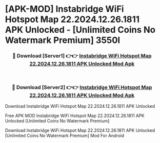 # [APK-MOD] Instabridge  WiFi Hotspot Map 22.2024.12.26.1811 APK Unlocked - [Unlimited Coins No Watermark Premium] 3550l



<div align="center">
<h3>🔴 Download [Server1] 👉👉 <a href="https://momento.my/?title=Instabridge__WiFi_Hotspot_Map_22.2024.12.26.1811_APK_Unlocked">Instabridge  WiFi Hotspot Map 22.2024.12.26.1811 APK Unlocked Mod Apk</a></h3><br>

<h3>🔴 Download [Server2] 👉👉 <a href="https://momento.my/?title=Instabridge__WiFi_Hotspot_Map_22.2024.12.26.1811_APK_Unlocked">Instabridge  WiFi Hotspot Map 22.2024.12.26.1811 APK Unlocked Mod Apk</a></h3>
</div>



Download Instabridge  WiFi Hotspot Map 22.2024.12.26.1811 APK Unlocked 

Free APK MOD Instabridge  WiFi Hotspot Map 22.2024.12.26.1811 APK Unlocked [Unlimited Coins No Watermark Premium]

Download Instabridge  WiFi Hotspot Map 22.2024.12.26.1811 APK Unlocked [Unlimited Coins No Watermark Premium] Mod For Android
